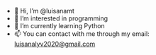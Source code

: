 - 👋 Hi, I’m @luisanamt
- 👀 I’m interested in programming
- 🌱 I’m currently learning Python
- 📫 You can contact with me through my email: luisanalyv2020@gmail.com

<!---
luisanamt/luisanamt is a ✨ special ✨ repository because its `README.md` (this file) appears on your GitHub profile.
You can click the Preview link to take a look at your changes.
--->
